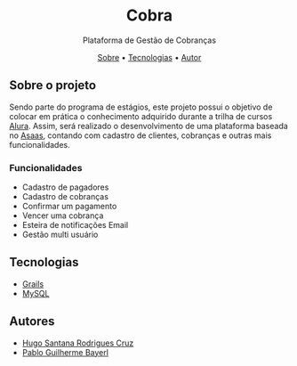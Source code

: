 <h1 align="center">Cobra</h1>
<p align="center">Plataforma de Gestão de Cobranças</p>
<p align="center">
    <a href="#sobre-o-projeto">Sobre</a> •
    <a href="#tecnologias">Tecnologias</a> •
    <a href="#autor">Autor</a>
</p>

## Sobre o projeto

Sendo parte do programa de estágios, este projeto possui o objetivo de colocar em prática o conhecimento adquirido durante a trilha de cursos [Alura](https://www.alura.com.br/). Assim, será realizado o desenvolvimento de uma plataforma baseada no [Asaas](https://www.asaas.com/), contando com cadastro de clientes, cobranças e outras mais funcionalidades.

### Funcionalidades

- Cadastro de pagadores
- Cadastro de cobranças
- Confirmar um pagamento
- Vencer uma cobrança
- Esteira de notificações Email
- Gestão multi usuário

## Tecnologias

- [Grails](https://grails.org/)
- [MySQL](https://www.mysql.com/)

## Autores

- [Hugo Santana Rodrigues Cruz](https://github.com/HugoSRCruz)
- [Pablo Guilherme Bayerl](https://github.com/pablo-asaas)
